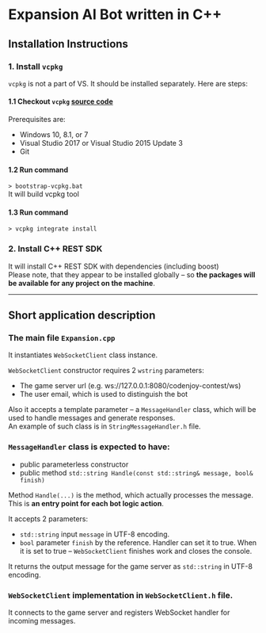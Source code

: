 # Expansion AI Bot written in C++

## Installation Instructions

### 1. Install `vcpkg`

`vcpkg` is not a part of VS. It should be installed separately. Here are steps:

####  1.1 Checkout `vcpkg` [source code](https://github.com/Microsoft/vcpkg)
  
  Prerequisites are:  
  * Windows 10, 8.1, or 7  
  * Visual Studio 2017 or Visual Studio 2015 Update 3  
  * Git

####  1.2 Run command  
  `> bootstrap-vcpkg.bat`  
  It will build vcpkg tool

####  1.3 Run command  
  `> vcpkg integrate install`
  
### 2. Install C++ REST SDK  
It will install C++ REST SDK with dependencies (including boost)  
Please note, that they appear to be installed globally – so __the packages will be available for any project on the machine__.

---

## Short application description

### The main file `Expansion.cpp`  
It instantiates `WebSocketClient` class instance.

`WebSocketClient` constructor requires 2 `wstring` parameters:  
  * The game server url (e.g. ws://127.0.0.1:8080/codenjoy-contest/ws)  
  * The user email, which is used to distinguish the bot  

Also it accepts a template parameter – a `MessageHandler` class, which will be used to handle messages and generate responses.  
An example of such class is in `StringMessageHandler.h` file.

### `MessageHandler` class is expected to have:  
  * public parameterless constructor  
  * public method `std::string Handle(const std::string& message, bool& finish)`  

Method `Handle(...)` is the method, which actually processes the message. This is __an entry point for each bot logic action__.

It accepts 2 parameters:
  * `std::string` input `message` in UTF-8 encoding.
  * `bool` parameter `finish` by the reference. Handler can set it to true. When it is set to true – `WebSocketClient` finishes work and closes the console.

It returns the output message for the game server as `std::string` in UTF-8 encoding.

### `WebSocketClient` implementation in `WebSocketClient.h` file.
It connects to the game server and registers WebSocket handler for incoming messages.
